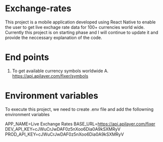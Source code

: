 # Exchange-rates
This project is a mobile application developed using React Native to enable the user to get live exchage rate data for 100+ currencies world wide. Currently this project is on starting phase and I will continue to update it and provide the neccessary explanation of the code.

# End points
1. To get available currency symbols worldwide
    A. https://api.apilayer.com/fixer/symbols
# Environment variables
To execute this project, we need to create .env file and add the followning environment variables

APP_NAME=Live Exchange Rates
BASE_URL=https://api.apilayer.com/fixer
DEV_API_KEY=cJWuCrJwDAF0z5nXoo6Dia0A9kSXMRyV
PROD_API_KEY=cJWuCrJwDAF0z5nXoo6Dia0A9kSXMRyV
